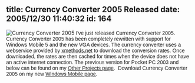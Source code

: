 title: Currency Converter 2005 Released
date: 2005/12/30 11:40:32
id: 164
---
![Currency Converter 2005](/software/pocketpc/currency/Currency2005.jpg) <font face="Arial">I've just released Currency Converter 2005.  Currency Converter 2005 has been completely rewritten with support for Windows Mobile 5 and the new VGA devices. The currency converter uses a webservice provided by [xmethods.net](http://www.xmethods.net) to download the conversion rates. Once downloaded, the rates are then cached for times when the device does not have an active internet connection. The previous version for Pocket PC 2003 and below can be found on my [Other Projects page](OtherProjects.aspx).  Download Currency Converter 2005 on my new [Windows Mobile page](WindowsMobileSoftware.aspx).</font>